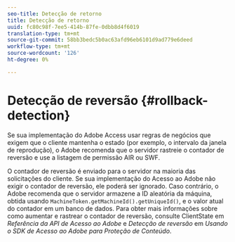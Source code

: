 ```yaml
---
seo-title: Detecção de retorno
title: Detecção de retorno
uuid: fc80c98f-7ee5-414b-87fe-0dbb8d4f6019
translation-type: tm+mt
source-git-commit: 58bb3bedc5b0ac63afd96eb6101d9ad779e6deed
workflow-type: tm+mt
source-wordcount: '126'
ht-degree: 0%

---
```



# Detecção de reversão {#rollback-detection}

Se sua implementação do Adobe Access usar regras de negócios que exigem que o cliente mantenha o estado (por exemplo, o intervalo da janela de reprodução), o Adobe recomenda que o servidor rastreie o contador de reversão e use a listagem de permissão AIR ou SWF.

O contador de reversão é enviado para o servidor na maioria das solicitações do cliente. Se sua implementação do Acesso ao Adobe não exigir o contador de reversão, ele poderá ser ignorado. Caso contrário, o Adobe recomenda que o servidor armazene a ID aleatória da máquina, obtida usando `MachineToken.getMachineId().getUniqueId()`, e o valor atual do contador em um banco de dados. Para obter mais informações sobre como aumentar e rastrear o contador de reversão, consulte ClientState em *Referência da API de Acesso ao Adobe* e *Detecção de reversão* em *Usando o SDK de Acesso ao Adobe para Proteção de Conteúdo*.
